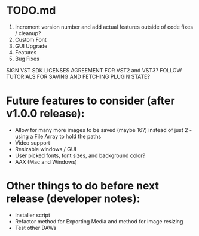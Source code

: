 #  TODO.md

1. Increment version number and add actual features outside of code fixes /
   cleanup?
2. Custom Font
3. GUI Upgrade
4. Features
5. Bug Fixes

SIGN VST SDK LICENSES AGREEMENT FOR VST2 and VST3?
FOLLOW TUTORIALS FOR SAVING AND FETCHING PLUGIN STATE?

# Future features to consider (after v1.0.0 release):
* Allow for many more images to be saved (maybe 16?) instead of just 2 - using a File Array to hold the paths
* Video support
* Resizable windows / GUI
* User picked fonts, font sizes, and background color?
* AAX (Mac and Windows)

# Other things to do before next release (developer notes):
* Installer script
* Refactor method for Exporting Media and method for image resizing
* Test other DAWs
